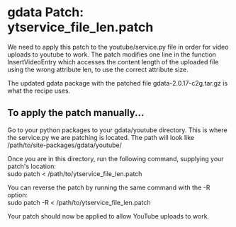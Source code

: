 gdata Patch: ytservice_file_len.patch
=====================================

We need to apply this patch to the youtube/service.py file in order
for video uploads to youtube to work. The patch modifies one line in
the function InsertVideoEntry which accesses the content length of
the uploaded file using the wrong attribute len, to use the correct
attribute size.	  

The updated gdata package with the patched file gdata-2.0.17-c2g.tar.gz
is what the recipe uses.

To apply the patch manually...
-------------------
Go to your python packages to your gdata/youtube directory. This is
where the service.py we are patching is located. The path will look
like /path/to/site-packages/gdata/youtube/

Once you are in this directory, run the following command, supplying
your patch's location:  
sudo patch < /path/to/ytservice_file_len.patch

You can reverse the patch by running the same command with the -R
option:  
sudo patch -R < /path/to/ytservice_file_len.patch

Your patch should now be applied to allow YouTube uploads to work.

